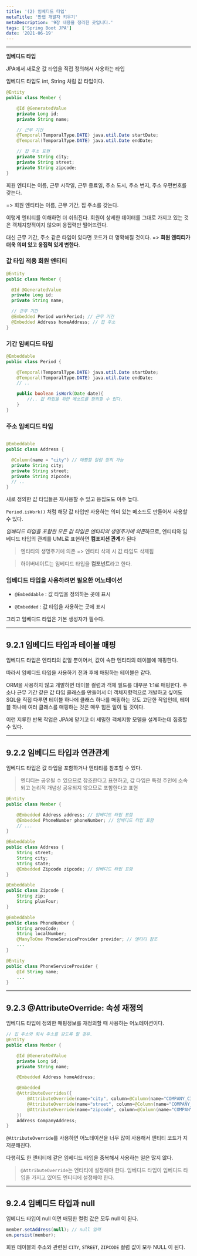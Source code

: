 ```yaml
---
title: '(2) 임베디드 타입'
metaTitle: '만렙 개발자 키우기'
metaDescription: '9장 내용을 정리한 곳입니다.'
tags: ['Spring Boot JPA']
date: '2021-06-19'
---
```


<hr/>

**임베디드 타입**

JPA에서 새로운 값 타입을 직접 정의해서 사용하는 타입

임베디드 타입도 int, String 처럼 값 타입이다.

```java
@Entity
public class Member {

    @Id @GeneratedValue
    private Long id;
    private String name;

    // 근무 기간
    @Temporal(TemporalType.DATE) java.util.Date startDate;
    @Temporal(TemporalType.DATE) java.util.Date endDate;

    // 집 주소 표현
    private String city;
    private String street;
    private String zipcode;
}
```

회원 엔티티는 이름, 근무 시작일, 근무 종료일, 주소 도시, 주소 번지, 주소 우편번호를 갖는다.

=> 회원 엔티티는 이름, 근무 기간, 집 주소를 갖는다.

이렇게 엔티티를 이해하면 더 쉬워진다. 회원이 상세한 데이터를 그대로 가지고 있는 것은 객체지향적이지 않으며 응집력만 떨어뜨린다.

대신 근무 기간, 주소 같은 타입이 있다면 코드가 더 명확해질 것이다. => **회원 엔티티가 더욱 의미 있고 응집력 있게 변한다.**

### 값 타입 적용 회원 엔티티

```java
@Entity
public class Member {

  @Id @GeneratedValue
  private Long id;
  private String name;

  // 근무 기간
  @Embedded Period workPeriod; // 근무 기간
  @Embedded Address homeAddress; // 집 주소
}
```

### 기간 임베디드 타입

```java
@Embeddable
public class Period {

    @Temporal(TemporalType.DATE) java.util.Date startDate;
    @Temporal(TemporalType.DATE) java.util.Date endDate;
    // ..

    public boolean isWork(Date date){
        //.. 값 타입을 위한 메소드를 정의할 수 있다.
    }
}
```

### 주소 임베디드 타입

```java

@Embeddable
public class Address {

  @Column(name = "city") // 매핑할 컬럼 정의 가능
  private String city;
  private String street;
  private String zipcode;
  // ..
}
```

새로 정의한 값 타입들은 재사용할 수 있고 응집도도 아주 높다.

`Period.isWork()` 처럼 해당 값 타입만 사용하는 의미 있는 메소드도 만들어서 사용할 수 있다.

*임베디드 타입을 포함한 모든 값 타입은 엔티티의 생명주기에 의존*하므로, 엔티티와 임베디드 타입의 관계를 UML로 표현하면 **컴포지션 관계**가 된다

> 엔티티의 생명주기에 의존 => 엔티티 삭제 시 값 타입도 삭제됨

> 하이버네이트는 임베디드 타입을 **컴포넌트**라고 한다.

### 임베디드 타입을 사용하려면 필요한 어노테이션

- `@Embeddable` : 값 타입을 정의하는 곳에 표시

* `@Embedded` : 값 타입을 사용하는 곳에 표시

그리고 임베디드 타입은 기본 생성자가 필수다.

<hr/>

## 9.2.1 임베디드 타입과 테이블 매핑

임베디드 타입은 엔티티의 값일 뿐이어서, 값이 속한 엔티티의 테이블에 매핑한다.

따라서 임베디드 타입을 사용하기 전과 후에 매핑하는 테이블은 같다.

ORM을 사용하지 않고 개발하면 테이블 컬럼과 객체 필드를 대부분 1:1로 매핑한다. 주소나 근무 기간 같은 값 타입 클래스를 만들어서 더 객체지향적으로 개발하고 싶어도
SQL을 직접 다루면 테이블 하나에 클래스 하나를 매핑하는 것도 고단한 작업인데, 테이블 하나에 여러 클래스를 매핑하는 것은 매우 힘든 일이 될 것이다.

이런 지루한 반복 작업은 JPA에 맡기고 더 세밀한 객체지향 모델을 설계하는데 집중할 수 있다.

<hr/>

## 9.2.2 임베디드 타입과 연관관계

임베디드 타입은 값 타입을 포함하거나 엔티티를 참조할 수 있다.

> 엔티티는 공유될 수 있으므로 참조한다고 표현하고, 값 타입은 특정 주인에 소속되고 논리적 개념상 공유되지 않으므로 포함한다고 표현

```java
@Entity
public class Member {

    @Embedded Address address; // 임베디드 타입 포함
    @Embedded PhoneNumber phoneNumber; // 임베디드 타입 포함
    // ...
}

@Embeddable
public class Address {
    String street;
    String city;
    String state;
    @Embedded Zipcode zipcode; // 임베디드 타입 포함
}

@Embeddable
public class Zipcode {
    String zip;
    String plusFour;
}

@Embeddable
public class PhoneNumber {
    String areaCode;
    String localNumber;
    @ManyToOne PhoneServiceProvider provider; // 엔티티 참조
    ...
}

@Entity
public class PhoneServiceProvider {
    @Id String name;
    ...
}
```

<hr/>

## 9.2.3 @AttributeOverride: 속성 재정의

임베디드 타입에 정의한 매핑정보를 재정의할 때 사용하는 어노테이션이다.

```java
// 집 주소와 회사 주소를 갖도록 할 경우.
@Entity
public class Member {

    @Id @GeneratedValue
    private Long id;
    private String name;

    @Embedded Address homeAddress;

    @Embedded
    @AttributeOverrides({
        @AttributeOverride(name="city", column=@Column(name="COMPANY_CITY")),
        @AttributeOverride(name="street", column=@Column(name="COMPANY_STREET")),
        @AttributeOverride(name="zipcode", column=@Column(name="COMPANY_ZIPCODE"))
    })
    Address CompanyAddress;
}
```

`@AttributeOverride`를 사용하면 어노테이션을 너무 많이 사용해서 엔티티 코드가 지저분해진다.

다행히도 한 엔티티에 같은 임베디드 타입을 중복해서 사용하는 일은 많지 않다.

> `@AttributeOverride`는 엔티티에 설정해야 한다. 임베디드 타입이 임베디드 타입을 가지고 있어도 엔티티에 설정해야 한다.

<hr/>

## 9.2.4 임베디드 타입과 null

임베디드 타입이 null 이면 매핑한 컬럼 값은 모두 null 이 된다.

```java
member.setAddress(null); // null 입력
em.persist(member);
```

회원 테이블의 주소와 관련된 `CITY`, `STREET`, `ZIPCODE` 컬럼 값이 모두 NULL 이 된다.
